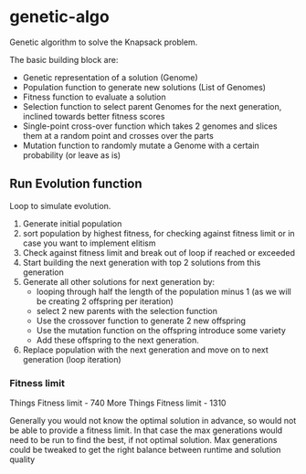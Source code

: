 # genetic-algo

Genetic algorithm to solve the Knapsack problem.

The basic building block are:

 - Genetic representation of a solution (Genome)
 - Population function to generate new solutions (List of Genomes)
 - Fitness function to evaluate a solution
 - Selection function to select parent Genomes for the next generation, inclined towards better fitness scores
 - Single-point cross-over function which takes 2 genomes and slices them at a random point and crosses over the parts
 - Mutation function to randomly mutate a Genome with a certain probability (or leave as is)


## Run Evolution function

Loop to simulate evolution.

1. Generate initial population
2. sort population by highest fitness, for checking against fitness limit or in case you want to implement elitism
3. Check against fitness limit and break out of loop if reached or exceeded
4. Start building the next generation with top 2 solutions from this generation
5. Generate all other solutions for next generation by:
     - looping through half the length of the population minus 1 (as we will be creating 2 offspring per iteration)
     - select 2 new parents with the selection function
     - Use the crossover function to generate 2 new offspring
     - Use the mutation function on the offspring introduce some variety
     - Add these offspring to the next generation.
6. Replace population with the next generation and move on to next generation (loop iteration)


### Fitness limit

Things Fitness limit - 740
More Things Fitness limit - 1310

Generally you would not know the optimal solution in advance, so would not be able to provide a fitness limit. 
In that case the max generations would need to be run to find the best, if not optimal solution. 
Max generations could be tweaked to get the right balance between runtime and solution quality
